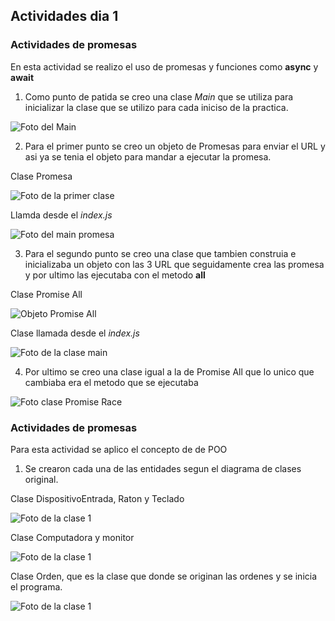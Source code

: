 ## Actividades dia 1

### Actividades de promesas

En esta actividad se realizo el uso de promesas y funciones como **async** y **await** 

1. Como punto de patida se creo una clase *Main* que se utiliza para inicializar la clase que se utilizo para cada iniciso de la practica.

![Foto del Main](../assets/Main1.png)

2. Para el primer punto se creo un objeto de Promesas para enviar el URL y asi ya se tenia el objeto para mandar a ejecutar la promesa.

Clase Promesa

![Foto de la primer clase](../assets/Promesas.png)

Llamda desde el *index.js*

![Foto del main promesa](../assets/Promesas1.png)


3. Para el segundo punto se creo una clase que tambien construia e inicializaba un objeto con las 3 URL que seguidamente crea las promesa y por ultimo las ejecutaba con el metodo **all** 

Clase Promise All

![Objeto Promise All](../assets/PromiseAll.png)

Clase llamada desde el *index.js*

![Foto de la clase main](../assets/main2.png) 

4. Por ultimo se creo una clase igual a la de Promise All que lo unico que cambiaba era el metodo que se ejecutaba

![Foto clase Promise Race](../assets/PromiseRace.png)


### Actividades de promesas

Para esta actividad se aplico el concepto de de POO 

1. Se crearon cada una de las entidades segun el diagrama de clases original.

Clase DispositivoEntrada, Raton y Teclado

![Foto de la clase 1](../assets/clase1.png)

Clase Computadora y monitor

![Foto de la clase 1](../assets/clase2.png)


Clase Orden, que es la clase que donde se originan las ordenes y se inicia el programa.

![Foto de la clase 1](../assets/clase2.png)
